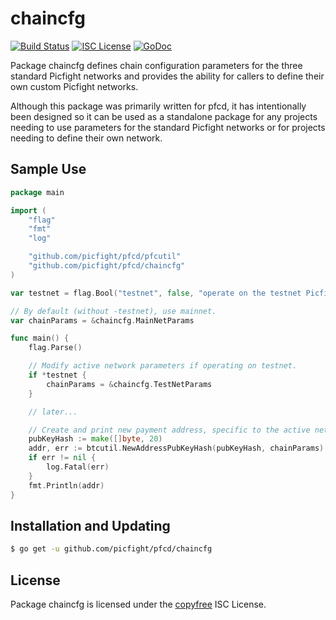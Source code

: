chaincfg
========

[![Build Status](http://img.shields.io/travis/picfight/pfcd.svg)](https://travis-ci.org/picfight/pfcd)
[![ISC License](http://img.shields.io/badge/license-ISC-blue.svg)](http://copyfree.org)
[![GoDoc](https://img.shields.io/badge/godoc-reference-blue.svg)](http://godoc.org/github.com/picfight/pfcd/chaincfg)

Package chaincfg defines chain configuration parameters for the three standard
Picfight networks and provides the ability for callers to define their own custom
Picfight networks.

Although this package was primarily written for pfcd, it has intentionally been
designed so it can be used as a standalone package for any projects needing to
use parameters for the standard Picfight networks or for projects needing to
define their own network.

## Sample Use

```Go
package main

import (
	"flag"
	"fmt"
	"log"

	"github.com/picfight/pfcd/pfcutil"
	"github.com/picfight/pfcd/chaincfg"
)

var testnet = flag.Bool("testnet", false, "operate on the testnet Picfight network")

// By default (without -testnet), use mainnet.
var chainParams = &chaincfg.MainNetParams

func main() {
	flag.Parse()

	// Modify active network parameters if operating on testnet.
	if *testnet {
		chainParams = &chaincfg.TestNetParams
	}

	// later...

	// Create and print new payment address, specific to the active network.
	pubKeyHash := make([]byte, 20)
	addr, err := btcutil.NewAddressPubKeyHash(pubKeyHash, chainParams)
	if err != nil {
		log.Fatal(err)
	}
	fmt.Println(addr)
}
```

## Installation and Updating

```bash
$ go get -u github.com/picfight/pfcd/chaincfg
```

## License

Package chaincfg is licensed under the [copyfree](http://copyfree.org) ISC
License.
